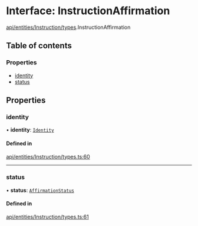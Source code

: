 # Interface: InstructionAffirmation

[api/entities/Instruction/types](../wiki/api.entities.Instruction.types).InstructionAffirmation

## Table of contents

### Properties

- [identity](../wiki/api.entities.Instruction.types.InstructionAffirmation#identity)
- [status](../wiki/api.entities.Instruction.types.InstructionAffirmation#status)

## Properties

### identity

• **identity**: [`Identity`](../wiki/api.entities.Identity.Identity)

#### Defined in

[api/entities/Instruction/types.ts:60](https://github.com/PolymeshAssociation/polymesh-sdk/blob/07a4c5b0/src/api/entities/Instruction/types.ts#L60)

___

### status

• **status**: [`AffirmationStatus`](../wiki/api.entities.Instruction.types.AffirmationStatus)

#### Defined in

[api/entities/Instruction/types.ts:61](https://github.com/PolymeshAssociation/polymesh-sdk/blob/07a4c5b0/src/api/entities/Instruction/types.ts#L61)
